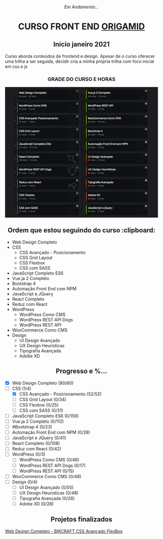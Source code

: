 <h6 align="center"> 
  Em Andamento...  
</h6>


<h1 align="center"> CURSO FRONT END <a href="https://www.origamid.com.br">ORIGAMID </a> </h1>

<h2 align="center"> Inicio janeiro 2021</h2>
 <p> Curso aborda conteúdos de frontend e design. Apesar de o curso oferecer uma trilha a ser seguida, decidir cria a minha própria trilha com foco inicial em css e js</p>
 
 
<h3 align="center"> 
GRADE DO CURSO E HORAS
</h3>

<img align="center" src="https://github.com/AdilsonMJ/CURSO-FRONTEND-ORIGAMID/blob/main/screenshots/Grade%20Do%20Curso.png"  >

<h2 align="center">Ordem que estou seguindo do curso :clipboard:</h2>

-  Web Design Completo
-  CSS
   -  CSS Avançado - Posicionamento
   -  CSS Grid Layout
   -  CSS Flexbox
   -  CSS com SASS
-  JavaScript Completo ES6
-  Vue.ja 2 Completo
-  Bootstrap 4
-  Automação Front End com NPM
-  JavaScript e JQuery
-  React Completo
-  Reduz com React
-  WordPress
   -  WordPress Como CMS
   -  WordPress REST API Dogs
   -  WordPress REST API
-  WooCommerce Como CMS
-  Design
   -  UI Design Avançado
   -  UX Design Heuristicas
   -  Tipografia Avançada
   -  Adobe XD

<h2 align="center">Progresso e %...</h2>

-  [x] Web Design Completo (80/80) 
-  [ ] CSS (1/4)
   -  [x] CSS Avançado - Posicionamento (52/52)
   -  [ ] CSS Grid Layout (0/34)
   -  [ ] CSS Flexbox (0/25)
   -  [ ] CSS com SASS (0/31)
-  [ ] JavaScript Completo ES6 (0/156)
-  [ ] Vue.ja 2 Completo (0/112)
-  [ ] #Bootstrap 4 (0/23)
-  [ ] Automação Front End com NPM (0/28)
-  [ ] JavaScript e JQuery (0/41)
-  [ ] React Completo (0/108)
-  [ ] Reduz com React (0/42)
-  [ ] WordPress (0/3)
   -  [ ] WordPress Como CMS (0/46)
   -  [ ] WordPress REST API Dogs (0/17)
   -  [ ] WordPress REST API (0/15)
-  [ ] WooCommerce Como CMS (0/48)
-  [ ] Design (0/4)
   -  [ ] UI Design Avançado (0/55)
   -  [ ] UX Design Heuristicas (0/48)
   -  [ ] Tipografia Avançada (0/28)
   -  [ ] Adobe XD (0/28)

<h2 align="center">Projetos finalizados</h2>
<a href="https://github.com/AdilsonMJ/CURSO-FRONTEND-ORIGAMID/tree/main/BikCraft">Web Design Completo - BIKCRAFT </a>
<a href="#"> CSS Avançado </a>
<a href="#"> FlexBox </a>


